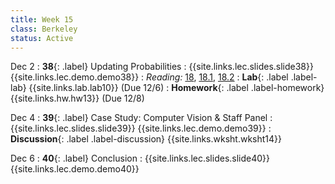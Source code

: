 ```yaml
---
title: Week 15
class: Berkeley
status: Active
---
```


Dec 2
: **38**{: .label} Updating Probabilities
    : {{site.links.lec.slides.slide38}} {{site.links.lec.demo.demo38}}
: _Reading:_ [18](https://inferentialthinking.com/chapters/18/Updating_Predictions.html), [18.1](https://inferentialthinking.com/chapters/18/1/More_Likely_than_Not_Binary_Classifier.html), [18.2](https://inferentialthinking.com/chapters/18/2/Making_Decisions.html)
: **Lab**{: .label .label-lab} {{site.links.lab.lab10}} (Due 12/6)
: **Homework**{: .label .label-homework} {{site.links.hw.hw13}} (Due 12/8)

Dec 4
: **39**{: .label} Case Study: Computer Vision & Staff Panel
    : {{site.links.lec.slides.slide39}} {{site.links.lec.demo.demo39}}
: **Discussion**{: .label .label-discussion} {{site.links.wksht.wksht14}}

Dec 6
: **40**{: .label} Conclusion
  : {{site.links.lec.slides.slide40}} {{site.links.lec.demo.demo40}}